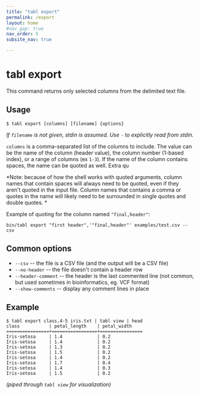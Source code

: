 ```yaml
---
title: "tabl export"
permalink: /export
layout: home
#nav_gap: true
nav_order: 5
subsite_nav: true

---
```


# tabl export

This command returns only selected columns from the delimited text file.

## Usage

`$ tabl export [columns] [filename] {options}`  
    
*If `filename` is not given, stdin is assumed. Use `-` to explicitly read from stdin.*

`columns` is a comma-separated list of the columns to include. The value can be the name of the column (header value), the column number (1-based index), or a range of columns (ex `1-3`). If the name of the column contains spaces, the name can be quoted as well.  Extra qu

*Note: because of how the shell works with quoted arguments, column names that contain spaces will always need to be quoted, even if they aren't quoted in the input file. Column names that contains a comma or quotes in the name will likely need to be surrounded in single quotes and double quotes. *

 Example of quoting for the column named `"final,header"`:
 
    bin/tabl export "first header",'"final,header"' examples/test.csv --csv


## Common options
* `--csv`            -- the file is a CSV file (and the output will be a CSV file)
* `--no-header`      -- the file doesn't contain a header row
* `--header-comment` -- the header is the last commented line (not common, but used sometimes in bioinformatics, eg. VCF format)
* `--show-comments`  -- display any comment lines in place

## Example

    $ tabl export class,4-5 iris.txt | tabl view | head
    class           | petal_length    | petal_width    
    ================+=================+================
    Iris-setosa     | 1.4             | 0.2            
    Iris-setosa     | 1.4             | 0.2            
    Iris-setosa     | 1.3             | 0.2            
    Iris-setosa     | 1.5             | 0.2            
    Iris-setosa     | 1.4             | 0.2            
    Iris-setosa     | 1.7             | 0.4            
    Iris-setosa     | 1.4             | 0.3            
    Iris-setosa     | 1.5             | 0.2            

*(piped through `tabl view` for visualization)*

